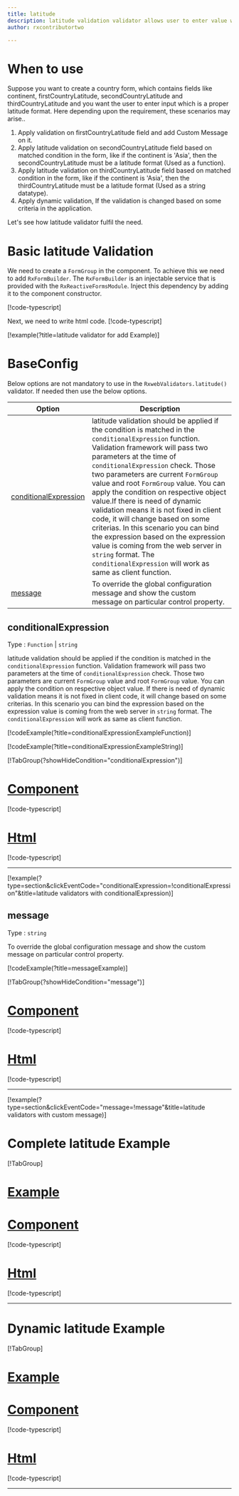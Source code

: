 ```yaml
---
title: latitude
description: latitude validation validator allows user to enter value which is valid latitude.
author: rxcontributortwo

---
```

# When to use
Suppose you want to create a country form, which contains fields like continent, firstCountryLatitude, secondCountryLatitude and thirdCountryLatitude and you want the user to enter input which is a proper latitude format. Here depending upon the requirement, these scenarios may arise..
1. Apply validation on firstCountryLatitude field and add Custom Message on it.
2. Apply latitude validation on secondCountryLatitude field based on matched condition in the form, like if the continent is 'Asia', then the       secondCountryLatitude must be a latitude format (Used as a function).
3. Apply latitude validation on thirdCountryLatitude field  based on matched condition in the form, like if the continent is 'Asia', then the       thirdCountryLatitude must be a latitude format (Used as a string datatype).
4. Apply dynamic validation, If the validation is changed based on some criteria in the application.

Let's see how latitude validator fulfil the need.

# Basic latitude Validation

We need to create a `FormGroup` in the component. To achieve this we need to add `RxFormBuilder`. The `RxFormBuilder` is an injectable service that is provided with the `RxReactiveFormsModule`. Inject this dependency by adding it to the component constructor.

[!code-typescript[](\assets\examples\reactive-form-validators\validators\latitude\add\latitude-add.component.ts?type=section)]

Next, we need to write html code.
[!code-typescript[](\assets\examples\reactive-form-validators\validators\latitude\add\latitude-add.component.html?type=section)]

[!example(?title=latitude validator for add Example)]
<app-latitude-add-validator></app-latitude-add-validator>

# BaseConfig
Below options are not mandatory to use in the `RxwebValidators.latitude()` validator. If needed then use the below options.

|Option | Description |
|--- | ---- |
|[conditionalExpression](#conditionalExpression) | latitude validation should be applied if the condition is matched in the `conditionalExpression` function. Validation framework will pass two parameters at the time of `conditionalExpression` check. Those two parameters are current `FormGroup` value and root `FormGroup` value. You can apply the condition on respective object value.If there is need of dynamic validation means it is not fixed in client code, it will change based on some criterias. In this scenario you can bind the expression based on the expression value is coming from the web server in `string` format. The `conditionalExpression` will work as same as client function. |
|[message](#message) | To override the global configuration message and show the custom message on particular control property. |

## conditionalExpression 
Type :  `Function`  |  `string` 

latitude validation should be applied if the condition is matched in the `conditionalExpression` function. Validation framework will pass two parameters at the time of `conditionalExpression` check. Those two parameters are current `FormGroup` value and root `FormGroup` value. You can apply the condition on respective object value.
If there is need of dynamic validation means it is not fixed in client code, it will change based on some criterias. In this scenario you can bind the expression based on the expression value is coming from the web server in `string` format. The `conditionalExpression` will work as same as client function.

[!codeExample(?title=conditionalExpressionExampleFunction)]

[!codeExample(?title=conditionalExpressionExampleString)]

[!TabGroup(?showHideCondition="conditionalExpression")]
# [Component](#tab\conditionalExpressionComponent)
[!code-typescript[](\assets\examples\reactive-form-validators\validators\latitude\conditionalExpression\latitude-conditional-expressions.component.ts)]
# [Html](#tab\conditionalExpressionHtml)
[!code-typescript[](\assets\examples\reactive-form-validators\validators\latitude\conditionalExpression\latitude-conditional-expressions.component.html)]
***

[!example(?type=section&clickEventCode="conditionalExpression=!conditionalExpression"&title=latitude validators with conditionalExpression)]
<app-latitude-conditionalExpression-validator></app-latitude-conditionalExpression-validator>

## message 
Type :  `string` 

To override the global configuration message and show the custom message on particular control property.

[!codeExample(?title=messageExample)]

[!TabGroup(?showHideCondition="message")]
# [Component](#tab\messageComponent)
[!code-typescript[](\assets\examples\reactive-form-validators\validators\latitude\message\latitude-message.component.ts)]
# [Html](#tab\messageHtml)
[!code-typescript[](\assets\examples\reactive-form-validators\validators\latitude\message\latitude-message.component.html)]
***

[!example(?type=section&clickEventCode="message=!message"&title=latitude validators with custom message)]
<app-latitude-message-validator></app-latitude-message-validator>

# Complete latitude Example
[!TabGroup]
# [Example](#tab\completeexample)
<app-latitude-complete-validator></app-latitude-complete-validator>
# [Component](#tab\completecomponent)
[!code-typescript[](\assets\examples\reactive-form-validators\validators\latitude\complete\latitude-complete.component.ts)]
# [Html](#tab\completehtml)
[!code-typescript[](\assets\examples\reactive-form-validators\validators\latitude\complete\latitude-complete.component.html)]
***

# Dynamic latitude Example
[!TabGroup]
# [Example](#tab\dynamicexample)
<app-latitude-dynamic-validator></app-latitude-dynamic-validator>
# [Component](#tab\dynamiccomponent)
[!code-typescript[](\assets\examples\reactive-form-validators\validators\latitude\dynamic\latitude-dynamic.component.ts)]
# [Html](#tab\dynamichtml)
[!code-typescript[](\assets\examples\reactive-form-validators\validators\latitude\dynamic\latitude-dynamic.component.html)]
***
